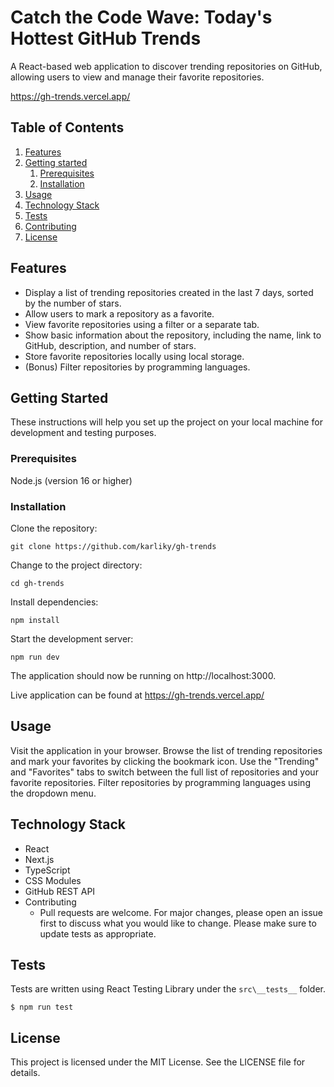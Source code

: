 # Catch the Code Wave: Today's Hottest GitHub Trends
A React-based web application to discover trending repositories on GitHub, 
allowing users to view and manage their favorite repositories.

https://gh-trends.vercel.app/

## Table of Contents
1. [Features](#Features)
2. [Getting started](#getting-started)
    1. [Prerequisites](#Prerequisites)
    2. [Installation](#Installation)
3. [Usage](#Usage)
4. [Technology Stack](#technology-stack)
5. [Tests](#tests)
6. [Contributing](#contributing)
7. [License](#license)

## Features
- Display a list of trending repositories created in the last 7 days, sorted by the number of stars.
- Allow users to mark a repository as a favorite.
- View favorite repositories using a filter or a separate tab.
- Show basic information about the repository, including the name, link to GitHub, description, and number of stars.
- Store favorite repositories locally using local storage.
- (Bonus) Filter repositories by programming languages.

## Getting Started
These instructions will help you set up the project on your local machine for development and testing purposes.

### Prerequisites
Node.js (version 16 or higher)

### Installation
Clone the repository:
```
git clone https://github.com/karliky/gh-trends
```
Change to the project directory:
```
cd gh-trends
```
Install dependencies:
```
npm install
```
Start the development server:
```
npm run dev
```

The application should now be running on http://localhost:3000.

Live application can be found at https://gh-trends.vercel.app/

## Usage
Visit the application in your browser. Browse the list of trending repositories and mark your favorites by clicking the bookmark icon. Use the "Trending" and "Favorites" tabs to switch between the full list of repositories and your favorite repositories. Filter repositories by programming languages using the dropdown menu.

## Technology Stack
- React
- Next.js
- TypeScript
- CSS Modules
- GitHub REST API
- Contributing
    - Pull requests are welcome. For major changes, please open an issue first to discuss what you would like to change. Please make sure to update tests as appropriate.

## Tests
Tests are written using React Testing Library under the `src\__tests__` folder.

```
$ npm run test
```

## License
This project is licensed under the MIT License. See the LICENSE file for details.